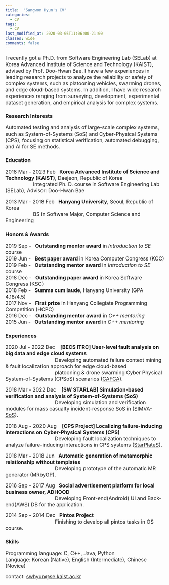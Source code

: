 ```yaml
---
title:  "Sangwon Hyun's CV"
categories:
  - CV
tags:
  - CV
last_modified_at: 2020-03-05T11:06:00-21:00  
classes: wide
comments: false
---
```


<span style="font-size:12pt"> I recently got a Ph.D. from Software Engineering Lab (SELab) at Korea Advanced Institute of Science and Technology (KAIST), advised by Prof. Doo-Hwan Bae. I have a few experiences in leading research projects to analyze the reliability or safety of complex systems, such as platooning vehicles, swarming drones, and edge cloud-based systems. In addition, I have wide research experiences ranging from surveying, development, experimental dataset generation, and empirical analysis for complex systems.

### Research Interests
<span style="font-size:12pt"> Automated testing and analysis of large-scale complex systems, such as System-of-Systems (SoS) and Cyber-Physical Systems (CPS), focusing on statistical verification, automated debugging, and AI for SE methods.</span>

### Education
<span style="font-size:12pt"> 2018 Mar - 2023 Feb &ensp;**Korea Advanced Institute of Science and Technology (KAIST)**, Daejeon, Republic of Korea  
<span style="font-size:12pt"> &ensp;&ensp;&ensp;&ensp;&ensp;&ensp;&ensp;&ensp;&ensp;&ensp;&ensp;Integrated Ph. D. course in Software Engineering Lab (SELab), Advisor: Doo-Hwan Bae  
  
<span style="font-size:12pt"> 2013 Mar - 2018 Feb &ensp;**Hanyang University**, Seoul, Republic of Korea  
<span style="font-size:12pt"> &ensp;&ensp;&ensp;&ensp;&ensp;&ensp;&ensp;&ensp;&ensp;&ensp;&ensp;BS in Software Major, Computer Science and Engineering 

### Honors & Awards
<!--| 2019 Sep - | **Outstanding mentor award** in *Introduction to SE (CS350)* course  |
|------------|---|
| 2019 Jun - | **Best paper award** in Korea Computer Congress (KCC)  |
| 2019 Feb - | **Outstanding mentor award** in *Introduction to SE (CS350)* course   |
| 2018 Dec - | **Outstanding paper award** in Korea Software Congress (KSC)  |
| 2018 Feb - | **Summa cum laude**, Hanyang University (GPA 4.18/4.5)  |
| 2017 Nov - | **First prize** in Hanyang Collegiate Programming Competition (HCPC) |
| 2016 Dec - | **Outstanding mentor award** in *C++ mentoring*  |
| 2015 Jun - | **Outstanding mentor award** in *C++ mentoring*  | -->

<span style="font-size:12pt"> 2019 Sep - &ensp;**Outstanding mentor award** in *Introduction to SE* course  
<span style="font-size:12pt"> 2019 Jun - &ensp;**Best paper award** in Korea Computer Congress (KCC)  
<span style="font-size:12pt"> 2019 Feb - &ensp;**Outstanding mentor award** in *Introduction to SE* course  
<span style="font-size:12pt"> 2018 Dec - &ensp;**Outstanding paper award** in Korea Software Congress (KSC)  
<span style="font-size:12pt"> 2018 Feb - &ensp;**Summa cum laude**, Hanyang University (GPA 4.18/4.5)  
<span style="font-size:12pt"> 2017 Nov - &ensp;**First prize** in Hanyang Collegiate Programming Competition (HCPC)  
<span style="font-size:12pt"> 2016 Dec - &ensp;**Outstanding mentor award** in *C++ mentoring*  
<span style="font-size:12pt"> 2015 Jun - &ensp;**Outstanding mentor award** in *C++ mentoring*

### Experiences
<span style="font-size:12pt"> 2020 Jul - 2022 Dec &ensp; **\[BECS ITRC\] User-level fault analysis on big data and edge cloud systems**  
<span style="font-size:12pt"> &ensp;&ensp;&ensp;&ensp;&ensp;&ensp;&ensp;&ensp;&ensp;&ensp;&ensp;&ensp;&ensp;&ensp;&ensp;&ensp;&ensp;&ensp;&ensp; Developing automated failure context mining & fault localization approach for edge cloud-based 
<br> 
&ensp;&ensp;&ensp;&ensp;&ensp;&ensp;&ensp;&ensp;&ensp;&ensp;&ensp;&ensp;&ensp;&ensp;&ensp;&ensp;&ensp;&ensp;&ensp; platooning & drone swarming Cyber Physical System-of-Systems (CPSoS) scenarios ([CAFCA](https://github.com/abalon1210/CAFCA---Context-Aware-Fuzzy-Clustering-for-Analyzing-Interaction-Failures)).  

<span style="font-size:12pt"> 2018 Mar - 2022 Dec &ensp; **\[SW STARLAB\] Simulation-based verification and analysis of System-of-Systems (SoS)**  
<span style="font-size:12pt"> &ensp;&ensp;&ensp;&ensp;&ensp;&ensp;&ensp;&ensp;&ensp;&ensp;&ensp;&ensp;&ensp;&ensp;&ensp;&ensp;&ensp;&ensp;&ensp; Developing simulation and verification modules for mass casualty incident-response SoS in ([SIMVA-SoS](https://github.com/psumin/SoS-simulation-engine)).  

<span style="font-size:12pt"> 2018 Aug - 2020 Aug &ensp; **\[CPS Project\] Localizing failure-inducing interactions on Cyber-Physical Systems (CPS)**  
<span style="font-size:12pt"> &ensp;&ensp;&ensp;&ensp;&ensp;&ensp;&ensp;&ensp;&ensp;&ensp;&ensp;&ensp;&ensp;&ensp;&ensp;&ensp;&ensp;&ensp;&ensp; Developing fault localization techniques to analyze failure-inducing interactions in CPS systems ([StarPlateS](https://github.com/KAIST-SE-Lab/StarPlateS)).  

<span style="font-size:12pt"> 2018 Mar - 2018 Jun &ensp;**Automatic generation of metamorphic relationship without templates**  
<span style="font-size:12pt"> &ensp;&ensp;&ensp;&ensp;&ensp;&ensp;&ensp;&ensp;&ensp;&ensp;&ensp;&ensp;&ensp;&ensp;&ensp;&ensp;&ensp;&ensp;&ensp; Developing prototype of the automatic MR generator ([MRbyGP](https://github.com/MisterAI/MRbyGP)).  

<span style="font-size:12pt"> 2016 Sep - 2017 Aug &ensp;**Social advertisement platform for local business owner, ADHOOD**  
<span style="font-size:12pt"> &ensp;&ensp;&ensp;&ensp;&ensp;&ensp;&ensp;&ensp;&ensp;&ensp;&ensp;&ensp;&ensp;&ensp;&ensp;&ensp;&ensp;&ensp;&ensp; Developing Front-end(Android) UI and Back-end(AWS) DB for the application.  

<span style="font-size:12pt"> 2014 Sep - 2014 Dec &ensp;**Pintos Project**  
<span style="font-size:12pt"> &ensp;&ensp;&ensp;&ensp;&ensp;&ensp;&ensp;&ensp;&ensp;&ensp;&ensp;&ensp;&ensp;&ensp;&ensp;&ensp;&ensp;&ensp;&ensp; Finishing to develop all pintos tasks in OS course.  
  
### Skills  
<span style="font-size:12pt"> Programming language: C, C++, Java, Python  
<span style="font-size:12pt"> Language: Korean (Native), English (Intermediate), Chinese (Novice)  

<span style="font-size:12pt"> contact: swhyun@se.kaist.ac.kr
